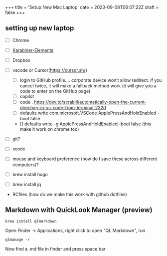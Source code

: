 +++
title = 'Setup New Mac Laptop'
date = 2023-09-08T06:07:22Z
draft = false
+++

## setting up new laptop

- [ ] Chrome
- [ ] [Karabiner-Elements](https://karabiner-elements.pqrs.org/)
- [ ] Dropbox
- [ ] vscode  or Cursor(https://cursor.sh/)
    - [ ] login to GitHub profile…. corporate device won’t allow redirect. if you cancel twice, it will make a fallback method work (it will give you a code to enter on the GitHub page) 
    - [ ] copilot 
    - [ ] code . 
https://dev.to/scrabill/automatically-open-the-current-directory-in-vs-code-from-terminal-232d 
    - [ ] defaults write com.microsoft.VSCode ApplePressAndHoldEnabled -bool false
    - [] defaults write -g ApplePressAndHoldEnabled -bool false   (this make it work on chrome too)

- [ ] git?
- [ ] xcode
- [ ] mouse and keyboard preference (how do I save these across different computers)?
- [ ] brew install hugo
- [ ] brew install jq
- RCfiles (how do we make this work with github dotfiles)

## Markdown with QuickLook Manager (preview)

```
brew install qlmarkdown
```

Open Finder -> Applications, right click to open "QL Markdown", run 

```
qlmanage -r 
```
Now find a .md file in finder and press space bar

